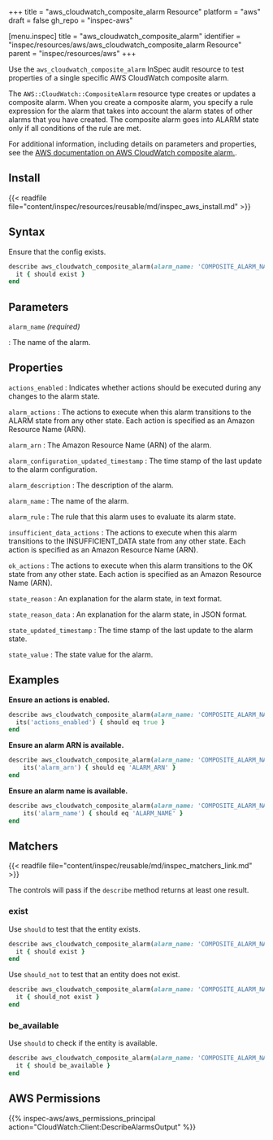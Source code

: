 +++
title = "aws_cloudwatch_composite_alarm Resource"
platform = "aws"
draft = false
gh_repo = "inspec-aws"

[menu.inspec]
title = "aws_cloudwatch_composite_alarm"
identifier = "inspec/resources/aws/aws_cloudwatch_composite_alarm Resource"
parent = "inspec/resources/aws"
+++

Use the `aws_cloudwatch_composite_alarm` InSpec audit resource to test properties of a single specific AWS CloudWatch composite alarm.

The `AWS::CloudWatch::CompositeAlarm` resource type creates or updates a composite alarm. When you create a composite alarm, you specify a rule expression for the alarm that takes into account the alarm states of other alarms that you have created. The composite alarm goes into ALARM state only if all conditions of the rule are met.

For additional information, including details on parameters and properties, see the [AWS documentation on AWS CloudWatch composite alarm.](https://docs.aws.amazon.com/AWSCloudFormation/latest/UserGuide/aws-resource-cloudwatch-compositealarm.html).

## Install

{{< readfile file="content/inspec/resources/reusable/md/inspec_aws_install.md" >}}

## Syntax

Ensure that the config exists.

```ruby
describe aws_cloudwatch_composite_alarm(alarm_name: 'COMPOSITE_ALARM_NAME') do
  it { should exist }
end
```

## Parameters

`alarm_name` _(required)_

: The name of the alarm.

## Properties

`actions_enabled`
: Indicates whether actions should be executed during any changes to the alarm state.

`alarm_actions`
: The actions to execute when this alarm transitions to the ALARM state from any other state. Each action is specified as an Amazon Resource Name (ARN).

`alarm_arn`
: The Amazon Resource Name (ARN) of the alarm.

`alarm_configuration_updated_timestamp`
: The time stamp of the last update to the alarm configuration.

`alarm_description`
: The description of the alarm.

`alarm_name`
: The name of the alarm.

`alarm_rule`
: The rule that this alarm uses to evaluate its alarm state.

`insufficient_data_actions`
: The actions to execute when this alarm transitions to the INSUFFICIENT_DATA state from any other state. Each action is specified as an Amazon Resource Name (ARN).

`ok_actions`
: The actions to execute when this alarm transitions to the OK state from any other state. Each action is specified as an Amazon Resource Name (ARN).

`state_reason`
: An explanation for the alarm state, in text format.

`state_reason_data`
: An explanation for the alarm state, in JSON format.

`state_updated_timestamp`
: The time stamp of the last update to the alarm state.

`state_value`
: The state value for the alarm.

## Examples

**Ensure an actions is enabled.**

```ruby
describe aws_cloudwatch_composite_alarm(alarm_name: 'COMPOSITE_ALARM_NAME') do
  its('actions_enabled') { should eq true }
end
```

**Ensure an alarm ARN is available.**

```ruby
describe aws_cloudwatch_composite_alarm(alarm_name: 'COMPOSITE_ALARM_NAME') do
    its('alarm_arn') { should eq 'ALARM_ARN' }
end
```

**Ensure an alarm name is available.**

```ruby
describe aws_cloudwatch_composite_alarm(alarm_name: 'COMPOSITE_ALARM_NAME') do
    its('alarm_name') { should eq 'ALARM_NAME' }
end
```

## Matchers

{{< readfile file="content/inspec/reusable/md/inspec_matchers_link.md" >}}

The controls will pass if the `describe` method returns at least one result.

### exist

Use `should` to test that the entity exists.

```ruby
describe aws_cloudwatch_composite_alarm(alarm_name: 'COMPOSITE_ALARM_NAME') do
  it { should exist }
end
```

Use `should_not` to test that an entity does not exist.

```ruby
describe aws_cloudwatch_composite_alarm(alarm_name: 'COMPOSITE_ALARM_NAME') do
  it { should_not exist }
end
```

### be_available

Use `should` to check if the entity is available.

```ruby
describe aws_cloudwatch_composite_alarm(alarm_name: 'COMPOSITE_ALARM_NAME') do
  it { should be_available }
end
```

## AWS Permissions

{{% inspec-aws/aws_permissions_principal action="CloudWatch:Client:DescribeAlarmsOutput" %}}
